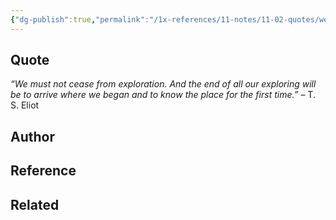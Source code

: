 ```yaml
---
{"dg-publish":true,"permalink":"/1x-references/11-notes/11-02-quotes/we-must-not-cease-from-exploration-t-s-eliot/","title":"We must not cease from exploration - T S Eliot","dgShowBacklinks":false}
---
```



## Quote
_“We must not cease from exploration. And the end of all our exploring will be to arrive where we began and to know the place for the first time.”_ – T. S. Eliot
## Author


## Reference


## Related
